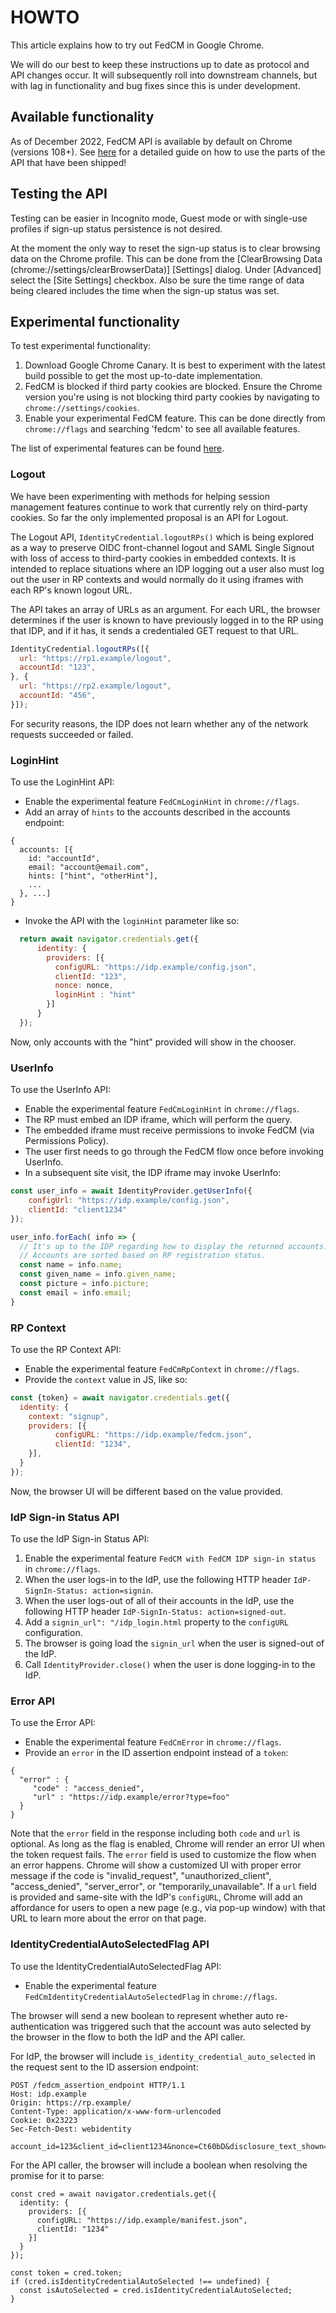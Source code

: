 # HOWTO

This article explains how to try out FedCM in Google Chrome.

We will do our best to keep these instructions up to date as protocol and API
changes occur. It will subsequently roll into downstream channels, but with lag
in functionality and bug fixes since this is under development.

## Available functionality

As of December 2022, FedCM API is available by default on Chrome (versions 108+).
See [here](https://developer.chrome.com/docs/privacy-sandbox/fedcm/#use-api) for
a detailed guide on how to use the parts of the API that have been shipped!

## Testing the API

Testing can be easier in Incognito mode, Guest mode or with single-use profiles
if sign-up status persistence is not desired.

At the moment the only way to reset the sign-up status is to clear browsing data on the Chrome profile.
This can be done from the [ClearBrowsing Data (chrome://settings/clearBrowserData)] [Settings] dialog.
Under [Advanced] select the [Site Settings] checkbox. Also be sure the time range of data being cleared
includes the time when the sign-up status was set.

## Experimental functionality

To test experimental functionality:

1. Download Google Chrome Canary. It is best to experiment with the latest
   build possible to get the most up-to-date implementation.
2. FedCM is blocked if third party cookies are blocked. Ensure the Chrome
   version you're using is not blocking third party cookies by navigating to
   `chrome://settings/cookies`.
3. Enable your experimental FedCM feature. This can be done directly from
   `chrome://flags` and searching 'fedcm' to see all available features.

The list of experimental features can be found [here](/proposals/README.md).

### Logout

We have been experimenting with methods for helping session management
features continue to work that currently rely on third-party cookies. So far the
only implemented proposal is an API for Logout.

The Logout API, `IdentityCredential.logoutRPs()` which is being explored as a way
to preserve OIDC front-channel logout and SAML Single Signout with loss of
access to third-party cookies in embedded contexts. It is intended to replace
situations where an IDP logging out a user also must log out the user in RP
contexts and would normally do it using iframes with each RP's known logout URL.

The API takes an array of URLs as an argument. For each URL, the browser
determines if the user is known to have previously logged in to the RP using
that IDP, and if it has, it sends a credentialed GET request to that URL.

```js
IdentityCredential.logoutRPs([{
  url: "https://rp1.example/logout",
  accountId: "123",
}, {
  url: "https://rp2.example/logout",
  accountId: "456",
}]);
```

For security reasons, the IDP does not learn whether any of the network requests
succeeded or failed.

### LoginHint

To use the LoginHint API:

* Enable the experimental feature `FedCmLoginHint` in `chrome://flags`.
* Add an array of `hints` to the accounts described in the accounts endpoint:

```
{
  accounts: [{
    id: "accountId",
    email: "account@email.com",
    hints: ["hint", "otherHint"],
    ...
  }, ...]
}
```

* Invoke the API with the `loginHint` parameter like so:

```js
  return await navigator.credentials.get({
      identity: {
        providers: [{
          configURL: "https://idp.example/config.json",
          clientId: "123",
          nonce: nonce,
          loginHint : "hint"
        }]
      }
  });
```

Now, only accounts with the "hint" provided will show in the chooser.

### UserInfo

To use the UserInfo API:

* Enable the experimental feature `FedCmLoginHint` in `chrome://flags`.
* The RP must embed an IDP iframe, which will perform the query.
* The embedded iframe must receive permissions to invoke FedCM (via Permissions Policy).
* The user first needs to go through the FedCM flow once before invoking UserInfo.
* In a subsequent site visit, the IDP iframe may invoke UserInfo:

```js
const user_info = await IdentityProvider.getUserInfo({
    configUrl: "https://idp.example/config.json",
    clientId: "client1234"
});

user_info.forEach( info => {
  // It's up to the IDP regarding how to display the returned accounts.
  // Accounts are sorted based on RP registration status.
  const name = info.name;
  const given_name = info.given_name;
  const picture = info.picture;
  const email = info.email;
}
```

### RP Context

To use the RP Context API:

* Enable the experimental feature `FedCmRpContext` in `chrome://flags`.
* Provide the `context` value in JS, like so:

```js
const {token} = await navigator.credentials.get({
  identity: {
    context: "signup", 
    providers: [{
          configURL: "https://idp.example/fedcm.json",
          clientId: "1234",
    }],
  }
});
```

Now, the browser UI will be different based on the value provided.

### IdP Sign-in Status API

To use the IdP Sign-in Status API:

1. Enable the experimental feature `FedCM with FedCM IDP sign-in status` in `chrome://flags`.
2. When the user logs-in to the IdP, use the following HTTP header `IdP-SignIn-Status: action=signin`.
3. When the user logs-out of all of their accounts in the IdP, use the following HTTP header `IdP-SignIn-Status: action=signed-out`.
4. Add a `signin_url": "/idp_login.html` property to the `configURL` configuration. 
5. The browser is going load the `signin_url` when the user is signed-out of the IdP.
6. Call `IdentityProvider.close()` when the user is done logging-in to the IdP.

### Error API

To use the Error API:

* Enable the experimental feature `FedCmError` in `chrome://flags`.
* Provide an `error` in the ID assertion endpoint instead of a `token`:
```
{
  "error" : {
     "code" : "access_denied",
     "url" : "https://idp.example/error?type=foo"
  }
}
```
Note that the `error` field in the response including both `code` and `url` is
optional. As long as the flag is enabled, Chrome will render an error UI when
the token request fails. The `error` field is used to customize the flow when an
error happens. Chrome will show a customized UI with proper error message if the
code is "invalid_request", "unauthorized_client", "access_denied", "server_error",
or "temporarily_unavailable". If a `url` field is provided and same-site with
the IdP's `configURL`, Chrome will add an affordance for users to open a new
page (e.g., via pop-up window) with that URL to learn more about the error on
that page.

### IdentityCredentialAutoSelectedFlag API

To use the IdentityCredentialAutoSelectedFlag API:
* Enable the experimental feature `FedCmIdentityCredentialAutoSelectedFlag` 
in `chrome://flags`.

The browser will send a new boolean to represent whether auto re-authentication
was triggered such that the account was auto selected by the browser in the flow
to both the IdP and the API caller.

For IdP, the browser will include `is_identity_credential_auto_selected` in the
request sent to the ID assersion endpoint:
```
POST /fedcm_assertion_endpoint HTTP/1.1
Host: idp.example
Origin: https://rp.example/
Content-Type: application/x-www-form-urlencoded
Cookie: 0x23223
Sec-Fetch-Dest: webidentity

account_id=123&client_id=client1234&nonce=Ct60bD&disclosure_text_shown=true&is_identity_credential_auto_selected=true
```

For the API caller, the browser will include a boolean when resolving the
promise for it to parse:
```
const cred = await navigator.credentials.get({
  identity: {
    providers: [{
      configURL: "https://idp.example/manifest.json",
      clientId: "1234"
    }]
  }
});

const token = cred.token;
if (cred.isIdentityCredentialAutoSelected !== undefined) {
  const isAutoSelected = cred.isIdentityCredentialAutoSelected;
}
```
